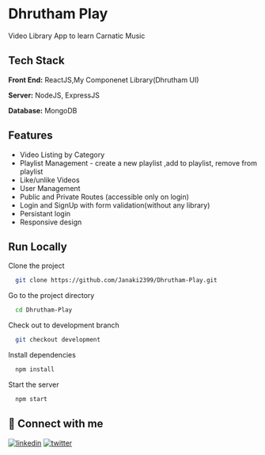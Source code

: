 # Dhrutham Play

Video Library App to learn Carnatic Music

## Tech Stack

**Front End:** ReactJS,My Componenet Library(Dhrutham UI)

**Server:** NodeJS, ExpressJS

**Database:** MongoDB

## Features

- Video Listing by Category
- Playlist Management - create a new playlist ,add to playlist, remove from playlist
- Like/unlike Videos
- User Management
- Public and Private Routes (accessible only on login)
- Login and SignUp with form validation(without any library)
- Persistant login
- Responsive design

## Run Locally

Clone the project

```bash
  git clone https://github.com/Janaki2399/Dhrutham-Play.git
```

Go to the project directory

```bash
  cd Dhrutham-Play
```

Check out to development branch

```bash
  git checkout development
```

Install dependencies

```bash
  npm install
```

Start the server

```bash
  npm start
```

## 🔗 Connect with me

[![linkedin](https://img.shields.io/badge/linkedin-0A66C2?style=for-the-badge&logo=linkedin&logoColor=white)](https://www.linkedin.com/in/janaki2399/)
[![twitter](https://img.shields.io/badge/twitter-1DA1F2?style=for-the-badge&logo=twitter&logoColor=white)](https://twitter.com/Janaki2399)
